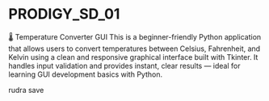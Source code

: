 # PRODIGY_SD_01

🌡️ Temperature Converter GUI
This is a beginner-friendly Python application that allows users to convert temperatures between Celsius, Fahrenheit, and Kelvin using a clean and responsive graphical interface built with Tkinter. It handles input validation and provides instant, clear results — ideal for learning GUI development basics with Python.

rudra save 

